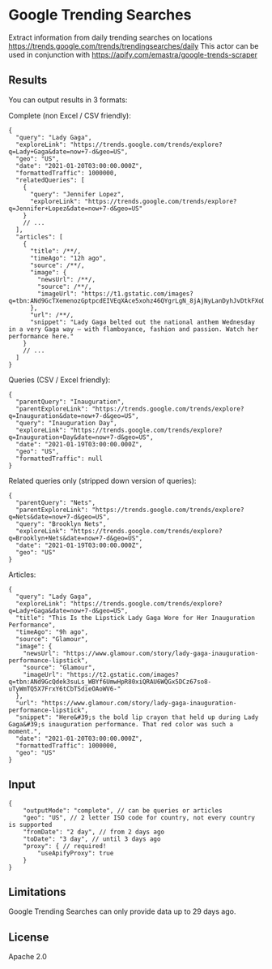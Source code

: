 # Google Trending Searches

Extract information from daily trending searches on locations https://trends.google.com/trends/trendingsearches/daily
This actor can be used in conjunction with https://apify.com/emastra/google-trends-scraper

## Results

You can output results in 3 formats:

Complete (non Excel / CSV friendly):

```jsonc
{
  "query": "Lady Gaga",
  "exploreLink": "https://trends.google.com/trends/explore?q=Lady+Gaga&date=now+7-d&geo=US",
  "geo": "US",
  "date": "2021-01-20T03:00:00.000Z",
  "formattedTraffic": 1000000,
  "relatedQueries": [
    {
      "query": "Jennifer Lopez",
      "exploreLink": "https://trends.google.com/trends/explore?q=Jennifer+Lopez&date=now+7-d&geo=US"
    }
    // ...
  ],
  "articles": [
    {
      "title": /**/,
      "timeAgo": "12h ago",
      "source": /**/,
      "image": {
        "newsUrl": /**/,
        "source": /**/,
        "imageUrl": "https://t1.gstatic.com/images?q=tbn:ANd9GcTXemenozGptpcdEIVEqXAce5xohz46QYgrLgN_8jAjNyLanDyhJvDtkFXoDXwbWMBLnU4funD7"
      },
      "url": /**/,
      "snippet": "Lady Gaga belted out the national anthem Wednesday in a very Gaga way — with flamboyance, fashion and passion. Watch her performance here."
    }
    // ...
  ]
}
```

Queries (CSV / Excel friendly):

```jsonc
{
  "parentQuery": "Inauguration",
  "parentExploreLink": "https://trends.google.com/trends/explore?q=Inauguration&date=now+7-d&geo=US",
  "query": "Inauguration Day",
  "exploreLink": "https://trends.google.com/trends/explore?q=Inauguration+Day&date=now+7-d&geo=US",
  "date": "2021-01-19T03:00:00.000Z",
  "geo": "US",
  "formattedTraffic": null
}
```

Related queries only (stripped down version of queries):

```jsonc
{
  "parentQuery": "Nets",
  "parentExploreLink": "https://trends.google.com/trends/explore?q=Nets&date=now+7-d&geo=US",
  "query": "Brooklyn Nets",
  "exploreLink": "https://trends.google.com/trends/explore?q=Brooklyn+Nets&date=now+7-d&geo=US",
  "date": "2021-01-19T03:00:00.000Z",
  "geo": "US"
}
```

Articles:

```jsonc
{
  "query": "Lady Gaga",
  "exploreLink": "https://trends.google.com/trends/explore?q=Lady+Gaga&date=now+7-d&geo=US",
  "title": "This Is the Lipstick Lady Gaga Wore for Her Inauguration Performance",
  "timeAgo": "9h ago",
  "source": "Glamour",
  "image": {
    "newsUrl": "https://www.glamour.com/story/lady-gaga-inauguration-performance-lipstick",
    "source": "Glamour",
    "imageUrl": "https://t2.gstatic.com/images?q=tbn:ANd9GcQdek3suLs_WBYf6UmwHpR80xiQRAU6WQGx5DCz67so8-uTyWmTQ5X7FrxY6tCbTSdieOAoWV6-"
  },
  "url": "https://www.glamour.com/story/lady-gaga-inauguration-performance-lipstick",
  "snippet": "Here&#39;s the bold lip crayon that held up during Lady Gaga&#39;s inauguration performance. That red color was such a moment.",
  "date": "2021-01-20T03:00:00.000Z",
  "formattedTraffic": 1000000,
  "geo": "US"
}
```

## Input

```jsonc
{
    "outputMode": "complete", // can be queries or articles
    "geo": "US", // 2 letter ISO code for country, not every country is supported
    "fromDate": "2 day", // from 2 days ago
    "toDate": "3 day", // until 3 days ago
    "proxy": { // required!
        "useApifyProxy": true
    }
}
```

## Limitations

Google Trending Searches can only provide data up to 29 days ago.

## License

Apache 2.0

